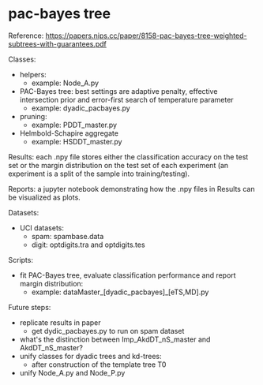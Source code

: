 # pac-bayes tree

Reference: https://papers.nips.cc/paper/8158-pac-bayes-tree-weighted-subtrees-with-guarantees.pdf

Classes:
- helpers:
    + example: Node_A.py 
- PAC-Bayes tree: best settings are adaptive penalty, effective intersection prior and error-first search of temperature parameter 
    + example: dyadic_pacbayes.py 
- pruning: 
    + example: PDDT_master.py
- Helmbold-Schapire aggregate 
    + example: HSDDT_master.py

Results: each .npy file stores either the classification accuracy on the test set or the margin distribution on the test set
of each experiment (an experiment is a split of the sample into training/testing). 

Reports: a jupyter notebook demonstrating how the .npy files in Results can be visualized as plots. 

Datasets: 
- UCI datasets: 
    + spam: spambase.data 
    + digit: optdigits.tra and optdigits.tes 

Scripts:
- fit PAC-Bayes tree, evaluate classification performance and report margin distribution:
    + example: dataMaster_[dyadic_pacbayes]_[eTS,MD].py 

Future steps:
- replicate results in paper
    + get dydic_pacbayes.py to run on spam dataset 
- what's the distinction between Imp_AkdDT_nS_master and AkdDT_nS_master? 
- unify classes for dyadic trees and kd-trees:
    +  after construction of the template tree T0
- unify Node_A.py and Node_P.py 